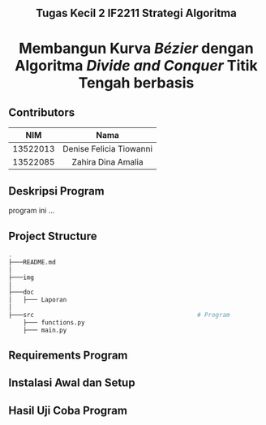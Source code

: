 <h2 align="center"> Tugas Kecil 2 IF2211 Strategi Algoritma </h2>
<h1 align="center">  Membangun Kurva <em> Bézier </em> dengan Algoritma <em> Divide and Conquer </em> Titik Tengah berbasis</h1>

<!-- ![omega](img/omega.jpg) -->

## Contributors
|   NIM    |                  Nama                  |
| :------: | :------------------------------------: |
| 13522013 |        Denise Felicia Tiowanni         |
| 13522085 |          Zahira Dina Amalia            |


## Deskripsi Program
program ini ...

## Project Structure
```bash
.
├───README.md
│
├───img                                   
│
├───doc  
│   ├─── Laporan
│                      
├───src                                             # Program  
    ├─── functions.py
    ├─── main.py

```


## Requirements Program
<!-- 1. **Game Engine**
    Requirement yang harus di-install: 
    - Node.js (https://nodejs.org/en) 
    - Docker desktop (https://www.docker.com/products/docker-desktop/) 
    - Yarn
        ```bash
        npm install --global yarn
        ```
2. **Bot Starter Pack**
    Requirement yang harus di-install
    - Python (https://www.python.org/downloads/)  -->


## Instalasi Awal dan Setup
<!-- 1. Men-*download* starter pack file .zip game engine yang terdapat pada tautan https://github.com/haziqam/tubes1-IF2211-game-engine/releases/tag/v1.1.0

    a. Setelah melakukan instalasi, *extract* file .zip tersebut.
    
    b. Masuk ke root directory dari program dengan menjalankan perintah berikut pada terminal untuk masuk ke root directory dari game engine.
    ```bash
    cd tubes1-IF2110-game-engine-1.1.0
    ```
    c. Menginstall dependencies dengan menggunakan yarn. 
    ``` bash
    yarn
    ```
    d. Melakukan setup environment variable dengan menjalankan script berikut
    Untuk Windows
    ```bash
    ./scripts/copy-env.bat
    ```
	Untuk Linux / (possibly) macOS
    ```bash
    chmod +x ./scripts/copy-env.sh
    ./scripts/copy-env.sh
    ```    
    e. Melakukan setup local database dengan membuka aplikasi docker desktop terlebih dahulu kemudian menjalankan *command* berikut di terminal
    ```bash
    docker compose up -d database
    ```
    f. Kemudian menjalankan script berikut. 
    Untuk Windows
    ```bash
    ./scripts/setup-db-prisma.bat
    ```
    Untuk Linux / (possibly) macOS
    ```bash
    chmod +x ./scripts/setup-db-prisma.sh
    ./scripts/setup-db-prisma.sh
    ```
    g. Menjalankan perintah berikut untuk melakukan build frontend dari game-engine.
    ```bash
    npm run build
    ```
    h. Menjalankan perintah berikut untuk memulai game-engine.
    ```bash
    npm run start
    ```
    i. Jika berhasil, tampilan terminal akan terlihat seperti gambar di bawah ini.
    ![gameengine](img/gameengine.png)


2. Men-*download* bot starter pack dengan ekstensi .zip yang terdapat pada tautan https://github.com/haziqam/tubes1-IF2211-bot-starter-pack/releases/tag/v1.0.1 
    
    a. Melakukan *extract* file zip tersebut, kemudian masuk ke folder hasil *extract*.

    b. Membuka terminal dan menjalankan perintah berikut untuk masuk ke root directory dari project.
    ```bash
    cd tubes1-IF2110-bot-starter-pack-1.0.1
    ```
    c. Menginstall dependencies dengan menggunakan pip.
    ```bash
    pip install -r requirements.txt
    ```
    d. Menjalankan program dengan cara menjalankan perintah berikut. 
    ``` bash
    python main.py --logic omegaBot --email=your_email@example.com --name=your_name --password=your_password --team etimo
    ```
    e. Untuk menjalankan satu beberapa bot, dapat menggunakan perintah berikut.
    Untuk windows
    ```
    ./run-bots.bat
    ```
    Untuk Linux / (possibly) macOS
    ```
    ./run-bots.sh
    ``` -->

## Hasil Uji Coba Program
<!-- 1. Ketika sudah membawa 5 diamond maka bot akan kembali ke base -->
<!-- ![base5](img/base5.png)
![base5-1](img/base5-1.png) -->